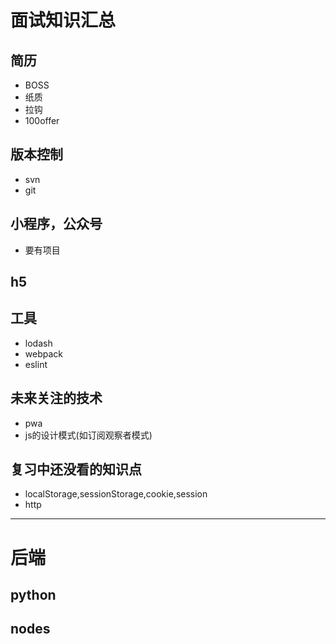 # 面试知识汇总
## 简历
* BOSS
* 纸质
* 拉钩
* 100offer
## 版本控制
* svn
* git
## 小程序，公众号
* 要有项目
## h5
## 工具
* lodash
* webpack
* eslint
## 未来关注的技术
* pwa
* js的设计模式(如订阅观察者模式)
## 复习中还没看的知识点
* localStorage,sessionStorage,cookie,session
* http
***
# 后端
## python
## nodes
